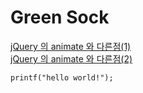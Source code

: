 # Green Sock

[jQuery 의 animate 와 다른점(1)](//jsfiddle.net/recoveryman/kh3pnzhz/2/embedded/result,js,html,css/ ) <br>
[jQuery 의 animate 와 다른점(2)](//jsfiddle.net/recoveryman/wjnspybg/embedded/result,js,html,css/ ) 

`printf("hello world!");`